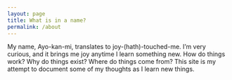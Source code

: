 ```yaml
---
layout: page
title: What is in a name?
permalink: /about
---
```


My name, Ayo-kan-mi, translates to joy-(hath)-touched-me. I’m very curious, and it brings me joy anytime I learn something new. How do things work? Why do things exist? Where do things come from? This site is my attempt to document some of my thoughts as I learn new things.
